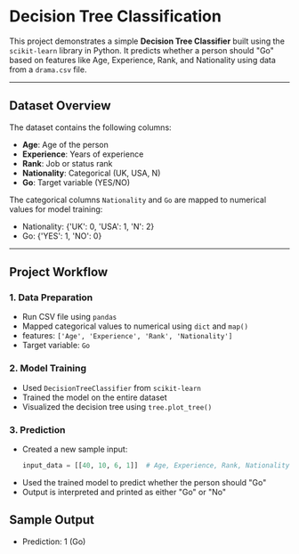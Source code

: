 #  Decision Tree Classification

This project demonstrates a simple **Decision Tree Classifier** built using the `scikit-learn` library in Python. It predicts whether a person should "Go" based on features like Age, Experience, Rank, and Nationality using data from a `drama.csv` file.

---

##  Dataset Overview

The dataset contains the following columns:

- **Age**: Age of the person  
- **Experience**: Years of experience  
- **Rank**: Job or status rank  
- **Nationality**: Categorical (UK, USA, N)  
- **Go**: Target variable (YES/NO)

The categorical columns `Nationality` and `Go` are mapped to numerical values for model training:
- Nationality: {'UK': 0, 'USA': 1, 'N': 2}  
- Go: {'YES': 1, 'NO': 0}

---

##  Project Workflow

### 1. Data Preparation
- Run CSV file using `pandas`
- Mapped categorical values to numerical using `dict` and `map()`
- features: `['Age', 'Experience', 'Rank', 'Nationality']`
- Target variable: `Go`

### 2. Model Training
- Used `DecisionTreeClassifier` from `scikit-learn`
- Trained the model on the entire dataset
- Visualized the decision tree using `tree.plot_tree()`

### 3. Prediction
- Created a new sample input:
  ```python
  input_data = [[40, 10, 6, 1]]  # Age, Experience, Rank, Nationality (USA)
- Used the trained model to predict whether the person should "Go"
- Output is interpreted and printed as either "Go" or "No"

##  Sample Output

- Prediction: 1 (Go)
